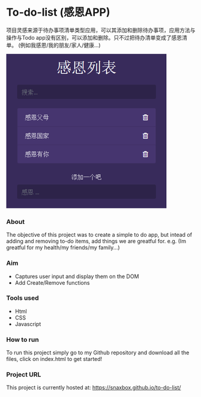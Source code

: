 # To-do-list (感恩APP)

项目灵感来源于待办事项清单类型应用，可以其添加和删除待办事项，应用方法与操作与Todo app没有区别，可以添加和删除。只不过把待办清单变成了感恩清单。 (例如我感恩/我的朋友/家人/健康...)

![感恩app](todo.png)
### About

The objective of this project was to create a simple to do app, but intead of adding and removing to-do items, add things we are greatful for. e.g. (Im greatful for my health/my friends/my family...)
### Aim
<ul>
  <li>Captures user input and display them on the DOM  </li>
  <li> Add Create/Remove functions</li>
  
</ul>

### Tools used
<ul>
  <li>Html</li>
  <li>CSS</li>
  <li>Javascript</li>
</ul>

### How to run
To run this project simply go to my Github repository and download all the files, click on index.html to get started!

### Project URL
This project is currently hosted at: https://snaxbox.github.io/to-do-list/